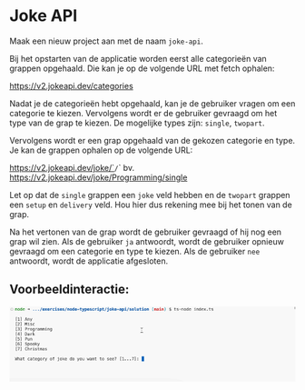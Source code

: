 # Joke API

Maak een nieuw project aan met de naam `joke-api`.

Bij het opstarten van de applicatie worden eerst alle categorieën van grappen opgehaald. Die kan je op de volgende URL met fetch ophalen:

https://v2.jokeapi.dev/categories

Nadat je de categorieën hebt opgehaald, kan je de gebruiker vragen om een categorie te kiezen. Vervolgens wordt er de gebruiker gevraagd om het type van de grap te kiezen. De mogelijke types zijn: `single`, `twopart`.

Vervolgens wordt er een grap opgehaald van de gekozen categorie en type. Je kan de grappen ophalen op de volgende URL:

https://v2.jokeapi.dev/joke/`<categorie>`/`<type>` bv. https://v2.jokeapi.dev/joke/Programming/single

Let op dat de `single` grappen een `joke` veld hebben en de `twopart` grappen een `setup` en `delivery` veld. Hou hier dus rekening mee bij het tonen van de grap.

Na het vertonen van de grap wordt de gebruiker gevraagd of hij nog een grap wil zien. Als de gebruiker `ja` antwoordt, wordt de gebruiker opnieuw gevraagd om een categorie en type te kiezen. Als de gebruiker `nee` antwoordt, wordt de applicatie afgesloten.

## Voorbeeldinteractie:

![Jokes Interactie](../../.gitbook/assets/jokes.gif)
